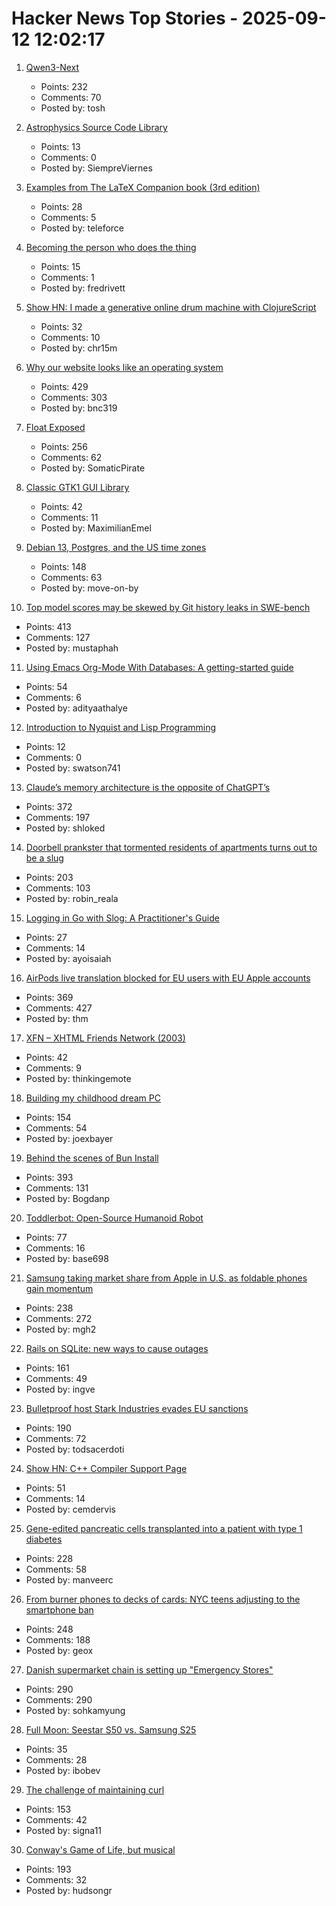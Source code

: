 # Hacker News Top Stories - 2025-09-12 12:02:17

1. [Qwen3-Next](https://qwen.ai/blog?id=4074cca80393150c248e508aa62983f9cb7d27cd&from=research.latest-advancements-list)
   - Points: 232
   - Comments: 70
   - Posted by: tosh

2. [Astrophysics Source Code Library](http://ascl.net/)
   - Points: 13
   - Comments: 0
   - Posted by: SiempreViernes

3. [Examples from The LaTeX Companion book (3rd edition)](https://ctan.org/pkg/tlc3-examples)
   - Points: 28
   - Comments: 5
   - Posted by: teleforce

4. [Becoming the person who does the thing](https://www.fredrivett.com/2025/09/10/becoming-the-person-who-does-the-thing/)
   - Points: 15
   - Comments: 1
   - Posted by: fredrivett

5. [Show HN: I made a generative online drum machine with ClojureScript](https://dopeloop.ai/beat-maker/)
   - Points: 32
   - Comments: 10
   - Posted by: chr15m

6. [Why our website looks like an operating system](https://posthog.com/blog/why-os)
   - Points: 429
   - Comments: 303
   - Posted by: bnc319

7. [Float Exposed](https://float.exposed/)
   - Points: 256
   - Comments: 62
   - Posted by: SomaticPirate

8. [Classic GTK1 GUI Library](https://gitlab.com/robinrowe/gtk1)
   - Points: 42
   - Comments: 11
   - Posted by: MaximilianEmel

9. [Debian 13, Postgres, and the US time zones](https://rachelbythebay.com/w/2025/09/11/debtz/)
   - Points: 148
   - Comments: 63
   - Posted by: move-on-by

10. [Top model scores may be skewed by Git history leaks in SWE-bench](https://github.com/SWE-bench/SWE-bench/issues/465)
   - Points: 413
   - Comments: 127
   - Posted by: mustaphah

11. [Using Emacs Org-Mode With Databases: A getting-started guide](https://gitlab.com/ryanprior/emacs-org-data-starter)
   - Points: 54
   - Comments: 6
   - Posted by: adityaathalye

12. [Introduction to Nyquist and Lisp Programming](https://manual.audacityteam.org/man/introduction_to_nyquist_and_lisp_programming.html)
   - Points: 12
   - Comments: 0
   - Posted by: swatson741

13. [Claude’s memory architecture is the opposite of ChatGPT’s](https://www.shloked.com/writing/claude-memory)
   - Points: 372
   - Comments: 197
   - Posted by: shloked

14. [Doorbell prankster that tormented residents of apartments turns out to be a slug](https://www.theguardian.com/world/2025/sep/08/doorbell-prankster-that-tormented-residents-of-german-apartments-turns-out-to-be-a-slug)
   - Points: 203
   - Comments: 103
   - Posted by: robin_reala

15. [Logging in Go with Slog: A Practitioner's Guide](https://www.dash0.com/guides/logging-in-go-with-slog)
   - Points: 27
   - Comments: 14
   - Posted by: ayoisaiah

16. [AirPods live translation blocked for EU users with EU Apple accounts](https://www.macrumors.com/2025/09/11/airpods-live-translation-eu-restricted/)
   - Points: 369
   - Comments: 427
   - Posted by: thm

17. [XFN – XHTML Friends Network (2003)](https://gmpg.org/xfn/)
   - Points: 42
   - Comments: 9
   - Posted by: thinkingemote

18. [Building my childhood dream PC](https://fabiensanglard.net/2168/)
   - Points: 154
   - Comments: 54
   - Posted by: joexbayer

19. [Behind the scenes of Bun Install](https://bun.com/blog/behind-the-scenes-of-bun-install)
   - Points: 393
   - Comments: 131
   - Posted by: Bogdanp

20. [Toddlerbot: Open-Source Humanoid Robot](https://toddlerbot.github.io/)
   - Points: 77
   - Comments: 16
   - Posted by: base698

21. [Samsung taking market share from Apple in U.S. as foldable phones gain momentum](https://www.cnbc.com/2025/08/16/samsungs-us-market-share-apple-rivalry-foldable-phones.html)
   - Points: 238
   - Comments: 272
   - Posted by: mgh2

22. [Rails on SQLite: new ways to cause outages](https://andre.arko.net/2025/09/11/rails-on-sqlite-exciting-new-ways-to-cause-outages/)
   - Points: 161
   - Comments: 49
   - Posted by: ingve

23. [Bulletproof host Stark Industries evades EU sanctions](https://krebsonsecurity.com/2025/09/bulletproof-host-stark-industries-evades-eu-sanctions/)
   - Points: 190
   - Comments: 72
   - Posted by: todsacerdoti

24. [Show HN: C++ Compiler Support Page](https://cppstat.dev)
   - Points: 51
   - Comments: 14
   - Posted by: cemdervis

25. [Gene-edited pancreatic cells transplanted into a patient with type 1 diabetes](https://www.wired.com/story/no-more-injections-crispr-offers-new-hope-for-treating-diabetes/)
   - Points: 228
   - Comments: 58
   - Posted by: manveerc

26. [From burner phones to decks of cards: NYC teens adjusting to the smartphone ban](https://gothamist.com/news/from-burner-phones-to-decks-of-cards-nyc-teens-are-adjusting-to-the-smartphone-ban)
   - Points: 248
   - Comments: 188
   - Posted by: geox

27. [Danish supermarket chain is setting up "Emergency Stores"](https://swiss.social/@swaldorff/115186445638788782)
   - Points: 290
   - Comments: 290
   - Posted by: sohkamyung

28. [Full Moon: Seestar S50 vs. Samsung S25](https://www.4rknova.com//blog/2025/09/08/moon-photos)
   - Points: 35
   - Comments: 28
   - Posted by: ibobev

29. [The challenge of maintaining curl](https://lwn.net/Articles/1034966/)
   - Points: 153
   - Comments: 42
   - Posted by: signa11

30. [Conway's Game of Life, but musical](https://www.hudsong.dev/digital-darwin)
   - Points: 193
   - Comments: 32
   - Posted by: hudsongr

